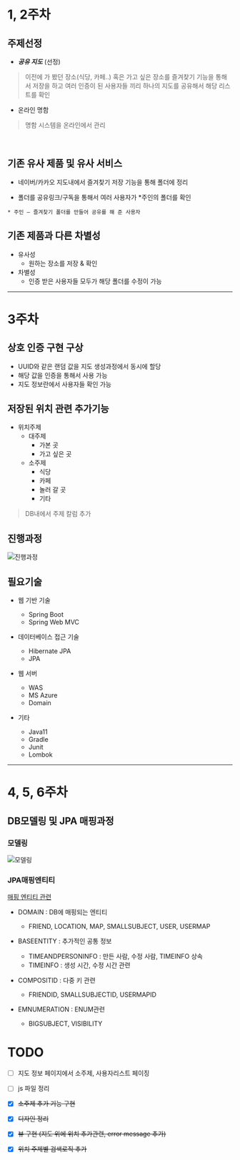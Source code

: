 # 1, 2주차
## 주제선정

- ***공유 지도*** (선정)
> 이전에 가 봤던 장소(식당, 카페..) 혹은 가고 싶은 장소를 즐겨찾기 기능을 통해서 저장을 하고 여러 인증이 된 사용자들 끼리 하나의 지도를 공유해서 해당 리스트를 확인
 
- 온라인 명함
> 명함 시스템을 온라인에서 관리

<br>

## 기존 유사 제품 및 유사 서비스

- 네이버/카카오 지도내에서 
   즐겨찾기 저장 기능을 통해 
   폴더에 정리

- 폴더를 공유링크/구독을 통해서
    여러 사용자가 *주인의 폴더를 확인

```
* 주인 – 즐겨찾기 폴더를 만들어 공유를 해 준 사용자
```
## 기존 제품과 다른 차별성

- 유사성 
    - 원하는 장소를 저장 & 확인
- 차별성
    - 인증 받은 사용자들 모두가 해당 폴더를 수정이 가능 

<HR>

# 3주차

## 상호 인증 구현 구상
- UUID와 같은 랜덤 값을 지도 생성과정에서 동시에 할당
- 해당 값을 인증을 통해서 사용 가능
- 지도 정보란에서 사용자들 확인 가능

## 저장된 위치 관련 추가기능
- 위치주제
    - 대주제
        - 가본 곳
        - 가고 싶은 곳
    - 소주제
        - 식당
        - 카페
        - 놀러 갈 곳
        - 기타

> DB내에서 주제 칼럼 추가

## 진행과정
![진행과정](https://github.com/wnghdtjr129/SenierProject/blob/main/picture/%EC%A7%84%ED%96%89%EC%83%81%ED%99%A9.png)


## 필요기술
- 웹 기반 기술
    - Spring Boot
    - Spring Web MVC

- 데이터베이스 접근 기술
    - Hibernate JPA
    - JPA

- 웹 서버
    - WAS
    - MS Azure
    - Domain

- 기타
    - Java11 
    - Gradle
    - Junit
    - Lombok
<HR>

# 4, 5, 6주차

## DB모델링 및 JPA 매핑과정

### 모델링
![모델링](https://github.com/wnghdtjr129/SenierProject/blob/main/picture/chagedERD.png)

### JPA매핑엔티티
[매핑 엔티티 관련](https://github.com/wnghdtjr129/SenierProject/tree/main/seniorProject/src/main/java/com/jhs/seniorProject/domain)

- DOMAIN : DB에 매핑되는 엔티티
    - FRIEND, LOCATION, MAP, SMALLSUBJECT, USER, USERMAP

- BASEENTITY : 추가적인 공통 정보
    - TIMEANDPERSONINFO : 만든 사람, 수정 사람, TIMEINFO 상속
    - TIMEINFO : 생성 시간, 수정 시간 관련

- COMPOSITID : 다중 키 관련
    - FRIENDID, SMALLSUBJECTID, USERMAPID

- EMNUMERATION : ENUM관련
    - BIGSUBJECT, VISIBILITY
 
 # TODO
 - [ ] 지도 정보 페이지에서 소주제, 사용자리스트 페이징
 
 - [ ] js 파일 정리
 
 - [x] ~~소주제 추가 기능 구현~~
 
 - [x] ~~디자인 정리~~
 
 - [x] ~~뷰 구현 (지도 위에 위치 추가관련, error message 추가)~~
 
 - [x] ~~위치 주제별 검색로직 추가~~

